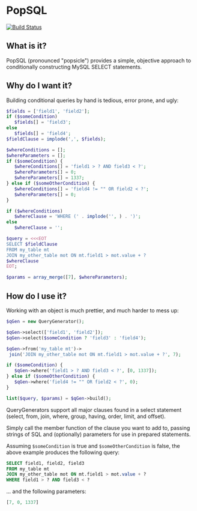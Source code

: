 # PopSQL

[![Build Status](https://secure.travis-ci.org/iFixit/PopSQL.png?branch=master)](http://travis-ci.org/iFixit/PopSQL)

## What is it?

PopSQL (pronounced "popsicle") provides a simple, objective approach to
conditionally constructing MySQL SELECT statements.

## Why do I want it?

Building conditional queries by hand is tedious, error prone, and ugly:

```php
$fields = ['field1', 'field2'];
if ($someCondition)
   $fields[] = 'field3';
else
   $fields[] = 'field4';
$fieldClause = implode(',', $fields);

$whereConditions = [];
$whereParameters = [];
if ($someCondition) {
   $whereConditions[] = 'field1 > ? AND field3 < ?';
   $whereParameters[] = 0;
   $whereParameters[] = 1337;
} else if ($someOtherCondition) {
   $whereConditions[] = 'field4 != "" OR field2 < ?';
   $whereParameters[] = 0;
}

if ($whereConditions)
   $whereClause = 'WHERE (' . implode('', ) . ')';
else
   $whereClause = '';

$query = <<<EOT
SELECT $fieldClause
FROM my_table mt
JOIN my_other_table mot ON mt.field1 > mot.value + ?
$whereClause
EOT;

$params = array_merge([7], $whereParameters);
```

## How do I use it?

Working with an object is much prettier, and much harder to mess up:

```php
$qGen = new QueryGenerator();

$qGen->select(['field1', 'field2']);
$qGen->select($someCondition ? 'field3' : 'field4');

$qGen->from('my_table mt')->
 join('JOIN my_other_table mot ON mt.field1 > mot.value + ?', 7);

if ($someCondition) {
   $qGen->where('field1 > ? AND field3 < ?', [0, 1337]);
} else if ($someOtherCondition) {
   $qGen->where('field4 != "" OR field2 < ?', 0);
}

list($query, $params) = $qGen->build();

```

QueryGenerators support all major clauses found in a select statement (select,
from, join, where, group, having, order, limit, and offset).

Simply call the member function of the clause you want to add to, passing
strings of SQL and (optionally) parameters for use in prepared statements.

Assuming `$someCondition` is true and `$someOtherCondition` is false, the
above example produces the following query:

```sql
SELECT field1, field2, field3
FROM my_table mt
JOIN my_other_table mot ON mt.field1 > mot.value + ?
WHERE field1 > ? AND field3 < ?
```

... and the following parameters:

```php
[7, 0, 1337]
```

